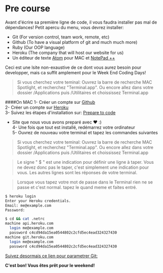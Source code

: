 Pre course
================

Avant d'écrire sa première ligne de code, il vous faudra installer pas mal de dépendances!
Petit apercu du menu, vous devrez installer:

- Git (For version control, team work, remote, etc)
- Github (To have a visual platform of git and much much more)
- Ruby (Our OOP language)
- Heroku (The company that will host our website for us)
- Un éditeur de texte [Atom](https://atom.io/ "Atom.io") pour MAC et [NotePad ++](https://notepad-plus-plus.org/fr/ "NotePad ++")

Ceci est une lsite non-exaustive de ce dont vous aurez besoin pour developper, mais ca suffit amplement pour le Week End Coding Days!

> Si vous cherchez votre teminal: Ouvrez la barre de recherche MAC Spotlight, et recherchez "Terminal.app".
Ou encore allez dans votre dossier /Applications puis /Utilitaires et choississez Terminal.app

####On MAC
1- Créer un compte sur [Github](https://github.com/join "Github")                                            
2- Créer un compte sur [Heroku](https://signup.heroku.com/ "Heroku")                                                   
3- Suivez les étapes d'installation sur: [Prepare to code](http://preparetocode.io "prepare to code")
  - Site que nous vous avons preparé avec &#9829; :)                                       
4- Une fois que tout est installé, redémarrez votre ordinateur                                                           
5- Ouvrez de nouveau votre terminal et tapez les commandes suivantes                                                                                                                                     
>Si vous cherchez votre teminal: Ouvrez la barre de recherche MAC Spotlight, et recherchez "Terminal.app".
Ou encore allez dans votre dossier /Applications puis /Utilitaires et choississez Terminal.app

>Le signe " $ " est une indication pour définir une ligne à taper. Vous ne devez donc pas le taper, c'est simplement une indication pour vous. Les autres lignes sont les réponses de votre terminal.

>Lorsque vous tapez votre mot de passe dans le Terminal rien ne se passe et c'est normal. tapez le quand meme et faites entré.

```bash
$ heroku login
Enter your Heroku credentials.
Email: me@example.com
Password:

$ cd && cat .netrc
machine api.heroku.com
  login me@example.com
  password c4cd94da15ea0544802c2cfd5ec4ead324327430
machine git.heroku.com
  login me@example.com
  password c4cd94da15ea0544802c2cfd5ec4ead324327430
```

[Suivez desormais ce lien pour parametrer Git:](https://help.github.com/articles/set-up-git/ "set up git")


**C'est bon! Vous êtes prêt pour le weekend!**
